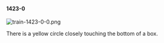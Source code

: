 #### 1423-0
![train-1423-0-0.png](https://github.com/lil-lab/nlvr/raw/master/nlvr/train/images/8/train-1423-0-0.png "train-1423-0-0.png")

There is a yellow circle closely touching the bottom of a box.